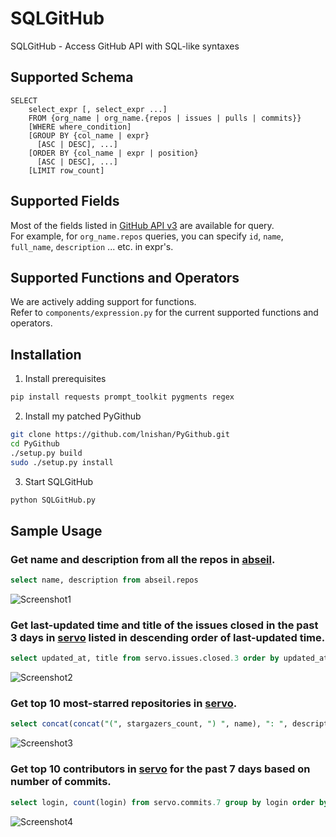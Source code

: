 # SQLGitHub

SQLGitHub - Access GitHub API with SQL-like syntaxes


## Supported Schema

```
SELECT
    select_expr [, select_expr ...]
    FROM {org_name | org_name.{repos | issues | pulls | commits}}
    [WHERE where_condition]
    [GROUP BY {col_name | expr}
      [ASC | DESC], ...]
    [ORDER BY {col_name | expr | position}
      [ASC | DESC], ...]
    [LIMIT row_count]
```


## Supported Fields

Most of the fields listed in [GitHub API v3](https://developer.github.com/v3/) are available for query.  
For example, for `org_name.repos` queries, you can specify `id`, `name`, `full_name`, `description` ... etc. in expr's.


## Supported Functions and Operators

We are actively adding support for functions.  
Refer to `components/expression.py` for the current supported functions and operators.


## Installation

1. Install prerequisites  
```bash
pip install requests prompt_toolkit pygments regex
```

2. Install my patched PyGithub  
```bash
git clone https://github.com/lnishan/PyGithub.git
cd PyGithub
./setup.py build
sudo ./setup.py install
```

3. Start SQLGitHub
```bash
python SQLGitHub.py
```

## Sample Usage

### Get name and description from all the repos in [abseil](https://github.com/abseil).

```sql
select name, description from abseil.repos
```

![Screenshot1](https://i.imgur.com/OG5c2GS.png)

### Get last-updated time and title of the issues closed in the past 3 days in [servo](https://github.com/servo) listed in descending order of last-updated time.

```sql
select updated_at, title from servo.issues.closed.3 order by updated_at, desc
```

![Screenshot2](https://i.imgur.com/nyXdiEh.png)

### Get top 10 most-starred repositories in [servo](https://github.com/servo).

```sql
select concat(concat("(", stargazers_count, ") ", name), ": ", description) from servo.repos order by stargazers_count desc, name limit 10
```

![Screenshot3](https://i.imgur.com/sl2Ztrp.png)

### Get top 10 contributors in [servo](https://github.com/servo) for the past 7 days based on number of commits.

```sql
select login, count(login) from servo.commits.7 group by login order by count(login) desc, login limit 10
```

![Screenshot4](https://i.imgur.com/2ISHbPJ.png)